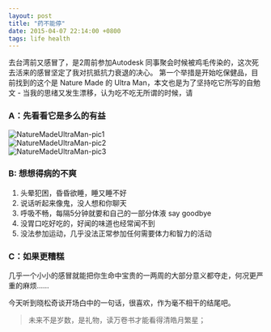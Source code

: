 ```yaml
---
layout: post
title: "药不能停"
date: 2015-04-07 22:14:00 +0800
tags: life health
---
```

去台湾前又感冒了，是2周前参加Autodesk 同事聚会时候被鸡毛传染的，这次死去活来的感冒坚定了我对抗抵抗力衰退的决心。
第一个举措是开始吃保健品，目前找到的这个是 Nature Made 的 Ultra Man，本文也是为了坚持吃它所写的自勉文 - 当我的思绪又发生漂移，认为吃不吃无所谓的时候，请   

### A：先看看它是多么的有益

![NatureMadeUltraMan-pic1](http://img.leoops.com/VitaminTablet1.png)  
![NatureMadeUltraMan-pic2](http://img.leoops.com/VitaminTablet2.png)  
![NatureMadeUltraMan-pic3](http://img.leoops.com/VitaminTablet3.png)  

### B: 想想得病的不爽   

1. 头晕犯困，昏昏欲睡，睡又睡不好
2. 说话听起来像鬼，没人想和你聊天
2. 呼吸不畅，每隔5分钟就要和自己的一部分体液 say goodbye
3. 没胃口吃好吃的，好闻的味道也经常闻不到
4. 没法参加运动，几乎没法正常参加任何需要体力和智力的活动

### C：如果更糟糕

几乎一个小小的感冒就能把你生命中宝贵的一两周的大部分意义都夺走，何况更严重的麻烦……

今天听到晓松奇谈开场白中的一句话，很喜欢，作为毫不相干的结尾吧。

> 未来不是岁数，是礼物，读万卷书才能看得清皓月繁星；